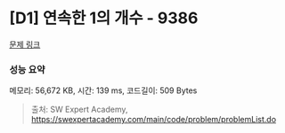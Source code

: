 # [D1] 연속한 1의 개수 - 9386 

[문제 링크](https://swexpertacademy.com/main/code/problem/problemDetail.do?contestProbId=AXALDUIq97oDFASI) 

### 성능 요약

메모리: 56,672 KB, 시간: 139 ms, 코드길이: 509 Bytes



> 출처: SW Expert Academy, https://swexpertacademy.com/main/code/problem/problemList.do